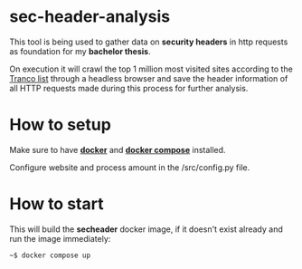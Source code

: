 # sec-header-analysis

This tool is being used to gather data on **security headers** in http requests as foundation for my **bachelor thesis**.

On execution it will crawl the top 1 million most visited sites according to the [Tranco list](https://tranco-list.eu/) through a headless browser and save the header information of all HTTP requests made during this process for further analysis.

# How to setup

Make sure to have **[docker](https://docs.docker.com/engine/install/)** and **[docker compose](https://docs.docker.com/compose/)** installed.

Configure website and process amount in the /src/config.py file.

# How to start

This will build the **secheader** docker image, if it doesn't exist already and run the image immediately:
```console
~$ docker compose up
```
